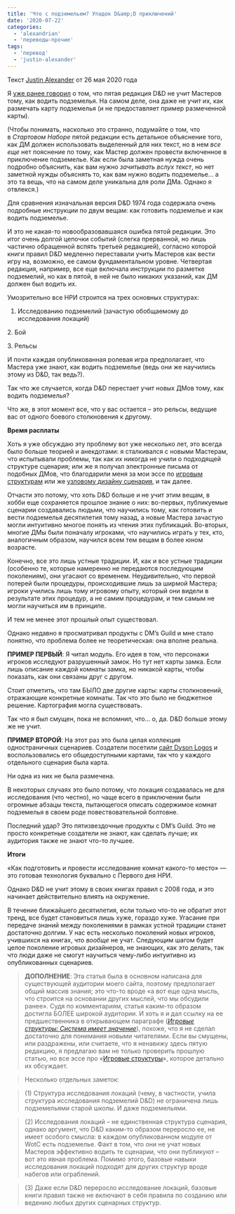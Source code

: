 ```yaml
---
title: 'Что с подземельем? Упадок D&amp;D приключений'
date: '2020-07-22'
categories:
  - 'alexandrian'
  - 'переводы-прочие'
tags:
  - 'перевод'
  - 'justin-alexander'
---
```


Текст [Justin Alexander](https://vk.com/away.php?to=https://thealexandrian.net/about&cc_key=) от 26 мая 2020 года

Я [уже ранее говорил](https://vk.com/away.php?to=https%3A%2F%2Fthealexandrian.net%2Fwordpress%2F43568%2Froleplaying-games%2Fgame-structures-addendum-system-matters&cc_key=) о том, что пятая редакция D&D не учит Мастеров тому, как водить подземелья. На самом деле, она даже не учит их, как размечать карту подземелья (и не предоставляет пример размеченной карты).

(Чтобы понимать, насколько это странно, подумайте о том, что в *Стартовом Наборе* пятой редакции есть детальное объяснение того, как ДМ должен использовать выделенный для них текст, но в нем *все еще* нет пояснение по тому, как Мастер должен провести включенное в приключение подземелье. Как если была заметная нужда очень подробно объяснить, как вам нужно *зачитывать вслух текст*, но нет заметной нужды объяснять то, как вам нужно водить подземелье… а это та вещь, что на самом деле уникальна для роли ДМа. Однако я отвлекся.)

Для сравнения изначальная версия D&D 1974 года содержала очень подробные инструкции по двум вещам: как готовить подземелье и как водить подземелье.

И это не какая-то новообразовавшаяся ошибка пятой редакции. Это итог очень долгой цепочки событий (слегка прерванной, но лишь частично обращенной вспять третьей редакцией), согласно которой книги правил D&D медленно переставали учить Мастеров как вести игру на, возможно, ее самом фундаментальном уровне. Четвертая редакция, например, все еще включала инструкции по разметке подземелий, но как в пятой, в ней не было никаких указаний, как ДМ должен был водить их.

Умозрительно все НРИ строится на трех основных структурах:

1. Исследованию подземелий (зачастую обобщаемому до исследования локаций)

2\. Бой

3\. Рельсы

И почти каждая опубликованная ролевая игра предполагает, что Мастера уже знают, как водить подземелье (ведь они же научились этому из D&D, так ведь?).

Так что же случается, когда D&D перестает учит новых ДМов тому, как водить подземелья?

Что же, в этот момент все, что у вас остается – это рельсы, ведущие вас от одного боевого столкновения к другому.

**Время расплаты**

Хоть я уже обсуждаю эту проблему вот уже несколько лет, это всегда было больше теорией и анекдотами: я сталкивался с новыми Мастерам, что испытывали проблемы, так как их никогда не учили о подходящей структуре сценария; или же я получал электронные письма от подобных ДМов, что благодарили меня за мои эссе по [игровым структурам](https://vk.com/away.php?to=https%3A%2F%2Fthealexandrian.net%2Fwordpress%2F15126%2Froleplaying-games%2Fgame-structures&cc_key=) или же [узловому дизайну сценария](https://vk.com/away.php?to=https%3A%2F%2Fthealexandrian.net%2Fwordpress%2F7949%2Froleplaying-games%2Fnode-based-scenario-design-part-1-the-plotted-approach&cc_key=), и так далее.

Отчасти это потому, что хоть D&D больше и не учит этим вещам, в хобби еще сохраняется прошлое знание о них: во-первых, публикуемые сценарии создавались людьми, что научились тому, как готовить и вести подземелья десятилетия тому назад, а новые Мастера зачастую могли интуитивно многое понять из чтения этих публикаций. Во-вторых, многие ДМы были поначалу игроками, что научились играть у тех, кто, аналогичным образом, научился всем тем вещам в более юном возрасте.

Конечно, все это лишь устные традиции. И, как и все устные традиции (особенно те, которые намеренно не передаются последующим поколениям), они угасают со временем. Неудивительно, что первой потерей были процедуры, происходившие лишь за ширмой Мастера; игроки учились лишь тому игровому опыту, который они видели в результате этих процедур, а не самим процедурам, и тем самым не могли научиться им в принципе.

И тем не менее этот прошлый опыт существовал.

Однако недавно я просматривал продукты с DM’s Guild и мне стало понятно, что проблема более не теоретическая: она вполне реальна.

**ПРИМЕР ПЕРВЫЙ**: Я читал модуль. Его идея в том, что персонажи игроков исследуют разрушенный замок. Но тут нет карты замка. Если лишь описание каждой комнаты замка, но никакой карты, чтобы показать, как они связаны друг с другом.

Стоит отметить, что там БЫЛО две другие карты: карты столкновений, отражающие конкретные комнаты. Так что это было не бюджетное решение. Картография могла существовать.

Так что я был смущен, пока не вспомнил, что… о, да. D&D больше этому же не учит.

**ПРИМЕР ВТОРОЙ**: На этот раз это была целая коллекция одностраничных сценариев. Создатели посетили [сайт Dyson Logos](https://vk.com/away.php?to=https%3A%2F%2Fdysonlogos.blog%2F&cc_key=) и воспользовались его общедоступными картами, так что у каждого отдельного сценария была карта.

Ни одна из них не была размечена.

В некоторых случаях это было потому, что локация создавалась не для исследования (что честно), но чаще всего в приключении были огромные абзацы текста, пытающегося описать содержимое комнат подземелья в своем роде повествовательной болтовне.

Последний удар? Это пятизвездочные продукты с DM’s Guild. Это не просто конкретные создатели не знают, как сделать лучше; их аудитория также не знают что-то лучшее.

**Итоги**

«Как подготовить и провести исследование комнат какого-то место» — это готовая технология буквально с Первого дня НРИ.

Однако D&D не учит этому в своих книгах правил с 2008 года, и это начинает действительно влиять на окружение.

В течение ближайшего десятилетия, если только что-то не обратит этот тренд, все будет становиться лишь хуже, гораздо хуже. Угасание при передаче знаний между поколениями в рамках устной традиции станет достаточно долгим. У нас есть несколько поколений новых игроков, учившихся на книгах, что *вообще* не учат. Следующим шагом будет целое поколение игровых дизайнеров, не знающих, как это делать, так что люди даже не смогут научиться чему-либо интуитивно из опубликованных сценариев.

> **ДОПОЛНЕНИЕ**: Эта статья была в основном написана для существующей аудитории моего сайта, поэтому предполагает общий массив знания; это что-то вроде «а вот еще одна мысль, что строится на основании других мыслей, что мы обсудили ранее». Судя по комментариям, статья каким-то образом достигла БОЛЕЕ широкой аудитории. И хоть я и дал ссылку на ее предшественника в открывающем параграфе (_[Игровые структуры: Система имеет значение](https://vk.com/away.php?to=https%3A%2F%2Fthealexandrian.net%2Fwordpress%2F43568%2Froleplaying-games%2Fgame-structures-addendum-system-matters&cc_key=)_), похоже, что я не сделал достаточно для понимания новыми читателями. Если вы смущены, или раздражены, или считаете, что я ненавижу здесь пятую редакцию, я предлагаю вам не только проверить прошлую статью, но все эссе про «[Игровые структуры](https://vk.com/away.php?to=https%3A%2F%2Fthealexandrian.net%2Fwordpress%2F15126%2Froleplaying-games%2Fgame-structures&cc_key=)», которое детально их обсуждает.

> Несколько отдельных заметок:

> (1) Структура исследования локаций (чему, в частности, учила структура исследования подземелий D&D) не ограничена лишь подземельями старой школы. И даже подземельями.

> (2) Исследования локаций – не единственная структура сценария, однако аргумент, что D&D каким-то образом переросло ее, не имеет особого смысла: в каждом опубликованном модуле от WotC есть подземелье. Факт в том, что они не учат новых Мастеров эффективно водить те сценарии, что они публикуют – вот это явная проблема. Помимо этого, базовые навыки исследования локаций подходят для других структур вроде набегов или ограблений.

> (3) Даже если D&D переросло исследование локаций, базовые книги правил также не включают в себя правила по созданию или ведению любых других сценарных структур.
